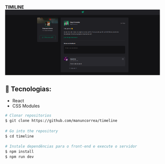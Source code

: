 **TIMILINE**
<img src="./public/header.png">

## :telescope: Tecnologias:
- React 
- CSS Modules

```bash
# Clonar repositorios
$ git clone https://github.com/manuncorrea/timeline

# Go into the repository
$ cd timeline

# Instale dependências para o front-end e execute o servidor
$ npm install
$ npm run dev

```